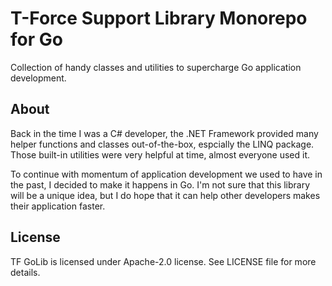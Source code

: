 # T-Force Support Library Monorepo for Go

Collection of handy classes and utilities to supercharge Go application development.

## About

Back in the time I was a C# developer, the .NET Framework provided many helper functions and classes out-of-the-box, espcially the LINQ package. Those built-in utilities were very helpful at time, almost everyone used it.

To continue with momentum of application development we used to have in the past, I decided to make it happens in Go. I'm not sure that this library will be a unique idea, but I do hope that it can help other developers makes their application faster.

## License

TF GoLib is licensed under Apache-2.0 license. See LICENSE file for more details.
